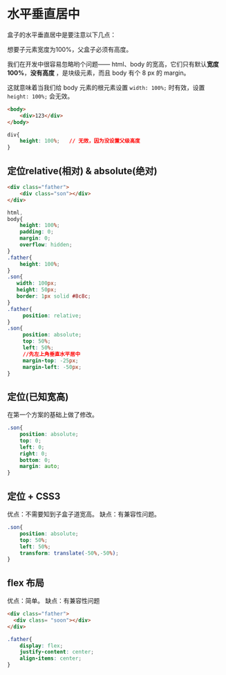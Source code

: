 # 水平垂直居中

盒子的水平垂直居中是要注意以下几点：

想要子元素宽度为100%，父盒子必须有高度。

我们在开发中很容易忽略哟个问题—— html、body 的宽高，它们只有默认**宽度 100%**，**没有高度** ，是块级元素，而且 body 有个 8 px 的 margin。

这就意味着当我们给 body 元素的根元素设置 `width: 100%;` 时有效，设置 `height: 100%;` 会无效。


```html
<body>
    <div>123</div> 
</body>
```
```css
div{
    height: 100%;   // 无效，因为没设置父级高度
}
```


## 定位relative(相对) & absolute(绝对)

```html
<div class="father">
    <div class="son"></div>
</div>
```

```css
html,
body{
    height: 100%;
    padding: 0;
    margin: 0;
    overflow: hidden;
}
.father{
    height: 100%;
}
.son{
   width: 100px;
   height: 50px;
   border: 1px solid #8c8c;
}
.father{
     position: relative;
}
.son{
     position: absolute;
     top: 50%;
     left: 50%; 
     //先左上角垂直水平居中
     margin-top: -25px;
     margin-left: -50px;
}
```


## 定位(已知宽高)

在第一个方案的基础上做了修改。

```css
.son{
    position: absolute;
    top: 0;
    left: 0;
    right: 0;
    bottom: 0;
    margin: auto;
}
``` 

## 定位 + CSS3

优点：不需要知到子盒子道宽高。
缺点：有兼容性问题。


```css
.son{
    position: absolute;
    top: 50%;
    left: 50%;
    transform: translate(-50%,-50%);
}
```

## flex 布局

优点：简单。
缺点：有兼容性问题

```html	
<div class="father">
  <div class= "soon"></div>
</div>
```
```css
.father{
    display: flex;
    justify-content: center;
    align-items: center;
}
```
